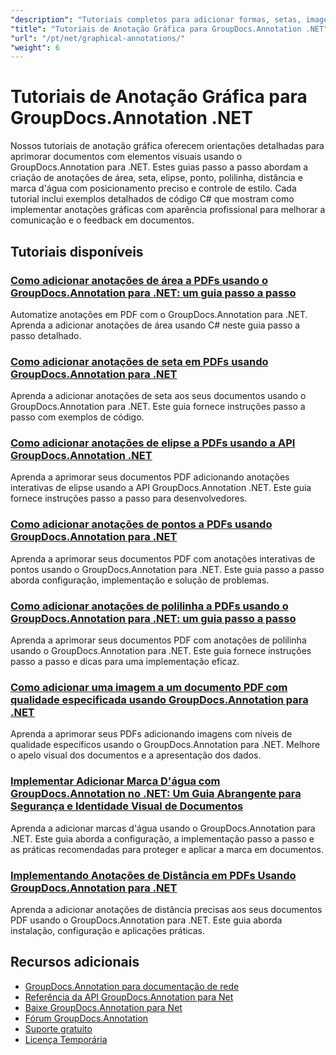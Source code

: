 ```yaml
---
"description": "Tutoriais completos para adicionar formas, setas, imagens e elementos gráficos em documentos com o GroupDocs.Annotation para .NET."
"title": "Tutoriais de Anotação Gráfica para GroupDocs.Annotation .NET"
"url": "/pt/net/graphical-annotations/"
"weight": 6
---
```


# Tutoriais de Anotação Gráfica para GroupDocs.Annotation .NET

Nossos tutoriais de anotação gráfica oferecem orientações detalhadas para aprimorar documentos com elementos visuais usando o GroupDocs.Annotation para .NET. Estes guias passo a passo abordam a criação de anotações de área, seta, elipse, ponto, polilinha, distância e marca d'água com posicionamento preciso e controle de estilo. Cada tutorial inclui exemplos detalhados de código C# que mostram como implementar anotações gráficas com aparência profissional para melhorar a comunicação e o feedback em documentos.

## Tutoriais disponíveis

### [Como adicionar anotações de área a PDFs usando o GroupDocs.Annotation para .NET: um guia passo a passo](./groupdocs-annotation-net-area-pdf/)
Automatize anotações em PDF com o GroupDocs.Annotation para .NET. Aprenda a adicionar anotações de área usando C# neste guia passo a passo detalhado.

### [Como adicionar anotações de seta em PDFs usando GroupDocs.Annotation para .NET](./add-arrow-annotations-groupdocs-annotation-dotnet/)
Aprenda a adicionar anotações de seta aos seus documentos usando o GroupDocs.Annotation para .NET. Este guia fornece instruções passo a passo com exemplos de código.

### [Como adicionar anotações de elipse a PDFs usando a API GroupDocs.Annotation .NET](./add-ellipse-annotation-groupdocs-annotation-dotnet/)
Aprenda a aprimorar seus documentos PDF adicionando anotações interativas de elipse usando a API GroupDocs.Annotation .NET. Este guia fornece instruções passo a passo para desenvolvedores.

### [Como adicionar anotações de pontos a PDFs usando GroupDocs.Annotation para .NET](./groupdocs-annotation-net-point-annotations-pdf/)
Aprenda a aprimorar seus documentos PDF com anotações interativas de pontos usando o GroupDocs.Annotation para .NET. Este guia passo a passo aborda configuração, implementação e solução de problemas.

### [Como adicionar anotações de polilinha a PDFs usando o GroupDocs.Annotation para .NET: um guia passo a passo](./polyline-annotation-groupdocs-net-guide/)
Aprenda a aprimorar seus documentos PDF com anotações de polilinha usando o GroupDocs.Annotation para .NET. Este guia fornece instruções passo a passo e dicas para uma implementação eficaz.

### [Como adicionar uma imagem a um documento PDF com qualidade especificada usando GroupDocs.Annotation para .NET](./add-image-pdf-quality-groupdocs-annotation-net/)
Aprenda a aprimorar seus PDFs adicionando imagens com níveis de qualidade específicos usando o GroupDocs.Annotation para .NET. Melhore o apelo visual dos documentos e a apresentação dos dados.

### [Implementar Adicionar Marca D'água com GroupDocs.Annotation no .NET: Um Guia Abrangente para Segurança e Identidade Visual de Documentos](./add-watermark-groupdocs-annotation-net-guide/)
Aprenda a adicionar marcas d'água usando o GroupDocs.Annotation para .NET. Este guia aborda a configuração, a implementação passo a passo e as práticas recomendadas para proteger e aplicar a marca em documentos.

### [Implementando Anotações de Distância em PDFs Usando GroupDocs.Annotation para .NET](./implement-distance-annotations-pdfs-groupdocs-dotnet/)
Aprenda a adicionar anotações de distância precisas aos seus documentos PDF usando o GroupDocs.Annotation para .NET. Este guia aborda instalação, configuração e aplicações práticas.

## Recursos adicionais

- [GroupDocs.Annotation para documentação de rede](https://docs.groupdocs.com/annotation/net/)
- [Referência da API GroupDocs.Annotation para Net](https://reference.groupdocs.com/annotation/net/)
- [Baixe GroupDocs.Annotation para Net](https://releases.groupdocs.com/annotation/net/)
- [Fórum GroupDocs.Annotation](https://forum.groupdocs.com/c/annotation)
- [Suporte gratuito](https://forum.groupdocs.com/)
- [Licença Temporária](https://purchase.groupdocs.com/temporary-license/)